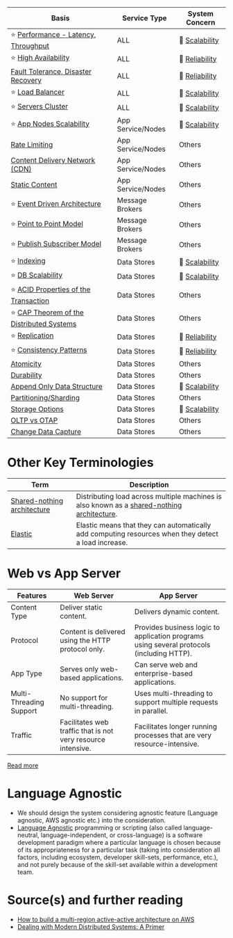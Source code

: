 
| Basis                                                                                                      | Service Type      | System Concern                                   |
|------------------------------------------------------------------------------------------------------------|-------------------|--------------------------------------------------|
| :star: [Performance - Latency, Throughput](Scalability/LatencyThroughput.md)                               | ALL               | :rocket: [Scalability](Scalability/Readme.md)    |
| :star: [High Availability](Reliability/HighAvailability.md)                                                | ALL               | :handshake: [Reliability](Reliability/Readme.md) |
| [Fault Tolerance, Disaster Recovery](Reliability/FaultTolerance.md)                                        | ALL               | :handshake: [Reliability](Reliability/Readme.md) |
| :star: [Load Balancer](Scalability/LoadBalancer.md)                                                        | ALL               | :rocket: [Scalability](Scalability/Readme.md)    |
| :star: [Servers Cluster](Scalability/ServersCluster.md)                                                    | ALL               | :rocket: [Scalability](Scalability/Readme.md)    |
| :star: [App Nodes Scalability](Scalability/AppNodesScalability.md)                                         | App Service/Nodes | :rocket: [Scalability](Scalability/Readme.md)    |
| [Rate Limiting](../../3_HLDDesignProblems/RateLimiterAPI/Readme.md)                                        | App Service/Nodes | Others                                           |
| [Content Delivery Network (CDN)](CDNs/CDNs.md)                                                             | App Service/Nodes | Others                                           |
| [Static Content](CDNs/StaticContentWithCDN.md)                                                             | App Service/Nodes | Others                                           |
| :star: [Event Driven Architecture](../4_MessageBrokers/MessageBrokers/EventDrivenArchitecture.md)          | Message Brokers   | Others                                           |
| :star: [Point to Point Model](../4_MessageBrokers/MessageBrokers/PointToPointModel.md)                     | Message Brokers   | Others                                           |
| :star: [Publish Subscriber Model](../4_MessageBrokers/MessageBrokers/PubSubModel.md)                       | Message Brokers   | Others                                           |
| :star: [Indexing](../3_DatabaseComponents/2_DataStructuresDB/Indexing.md)                                          | Data Stores       | :rocket: [Scalability](Scalability/Readme.md)    |
| :star: [DB Scalability](../3_DatabaseComponents/1_Glossaries/DBScalability.md)                               | Data Stores       | :rocket: [Scalability](Scalability/Readme.md)    |
| :star: [ACID Properties of the Transaction](../3_DatabaseComponents/1_Glossaries/ACIDTransactions/Readme.md) | Data Stores       | Others                                           |
| :star: [CAP Theorem of the Distributed Systems](../3_DatabaseComponents/1_Glossaries/PACELCTheorem/CAPTheorem.md)          | Data Stores       | Others                                           |
| :star: [Replication](../3_DatabaseComponents/1_Glossaries/Consistency&Replication/Replication.md)            | Data Stores       | :handshake: [Reliability](Reliability/Readme.md) |
| :star: [Consistency Patterns](../3_DatabaseComponents/1_Glossaries/Consistency&Replication/Readme.md)   | Data Stores       | :handshake: [Reliability](Reliability/Readme.md) |
| [Atomicity](../3_DatabaseComponents/1_Glossaries/ACIDTransactions/Atomicity.md)                                               | Data Stores       | Others                                           |
| [Durability](../3_DatabaseComponents/1_Glossaries/ACIDTransactions/Durability.md)                                             | Data Stores       | Others                                           |
| [Append Only Data Structure](../3_DatabaseComponents/1_Glossaries/AppendOnlyProperty.md)                | Data Stores       | :rocket: [Scalability](Scalability/Readme.md)    |
| [Partitioning/Sharding](../3_DatabaseComponents/1_Glossaries/PartioningSharding.md)                          | Data Stores       | Others                                           |
| [Storage Options](../3_DatabaseComponents/1_Glossaries/StorageOptions.md)                                    | Data Stores       | :rocket: [Scalability](Scalability/Readme.md)    |
| [OLTP vs OTAP](../3_DatabaseComponents/1_Glossaries/OLTPvsOTAP.md)                                           | Data Stores       | Others                                           |
| [Change Data Capture](../3_DatabaseComponents/1_Glossaries/ChangeDataCapture.md)                             | Data Stores       | Others                                           |

# Other Key Terminologies

| Term                                                                                     | Description                                                                                                                                             |
|------------------------------------------------------------------------------------------|---------------------------------------------------------------------------------------------------------------------------------------------------------|
| [Shared-nothing architecture](https://en.wikipedia.org/wiki/Shared-nothing_architecture) | Distributing load across multiple machines is also known as a [shared-nothing architecture](https://en.wikipedia.org/wiki/Shared-nothing_architecture). |
| [Elastic](https://www.merriam-webster.com/dictionary/elastic)                            | Elastic means that they can automatically add computing resources when they detect a load increase.                                                     |

# Web vs App Server

| Features                | Web Server                                                   | App Server                                                                                |
|-------------------------|--------------------------------------------------------------|-------------------------------------------------------------------------------------------|
| Content Type            | Deliver static content.                                      | Delivers dynamic content.                                                                 |
| Protocol                | Content is delivered using the HTTP protocol only.           | Provides business logic to application programs using several protocols (including HTTP). |
| App Type                | Serves only web-based applications.                          | Can serve web and enterprise-based applications.                                          |
| Multi-Threading Support | No support for multi-threading.                              | Uses multi-threading to support multiple requests in parallel.                            |
| Traffic                 | Facilitates web traffic that is not very resource intensive. | Facilitates longer running processes that are very resource-intensive.                    |

[Read more](https://www.educative.io/answers/web-server-vs-application-server)

# Language Agnostic
- We should design the system considering agnostic feature (Language agnostic, AWS agnostic etc.) into the consideration.
- [Language Agnostic](https://en.wikipedia.org/wiki/Language-agnostic) programming or scripting (also called language-neutral, language-independent, or cross-language) is a software development paradigm where a particular language is chosen because of its appropriateness for a particular task (taking into consideration all factors, including ecosystem, developer skill-sets, performance, etc.), and not purely because of the skill-set available within a development team.

# Source(s) and further reading
- [How to build a multi-region active-active architecture on AWS](https://acloudguru.com/blog/engineering/why-and-how-do-we-build-a-multi-region-active-active-architecture)
- [Dealing with Modern Distributed Systems: A Primer](https://thinkingoutcloud.org/2021/01/19/dealing-with-modern-distributed-systems-a-primer/)


